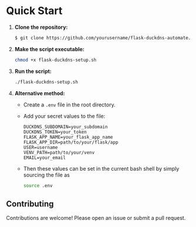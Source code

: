 #  Quick Start

1.  **Clone the repository:**
    ```bash
    $ git clone https://github.com/yourusername/flask-duckdns-automate.git
    ```

2.  **Make the script executable:**
    ```bash
    chmod +x flask-duckdns-setup.sh
    ```

3.  **Run the script:**
    ```bash
    ./flask-duckdns-setup.sh
    ```

4.  **Alternative method:**
    *   Create a `.env` file in the root directory.
    *   Add your secret values to the file:
    
        ```
        DUCKDNS_SUBDOMAIN=your_subdomain
        DUCKDNS_TOKEN=your_token
        FLASK_APP_NAME=your_flask_app_name
        FLASK_APP_DIR=path/to/your/flask/app
        USER=username
        VENV_PATH=path/to/your/venv
        EMAIL=your_email
        ```
        
    * Then these values can be set in the current bash shell by simply sourcing the file as
    
        ```bash
        source .env
       ```


## Contributing

Contributions are welcome! Please open an issue or submit a pull request.
